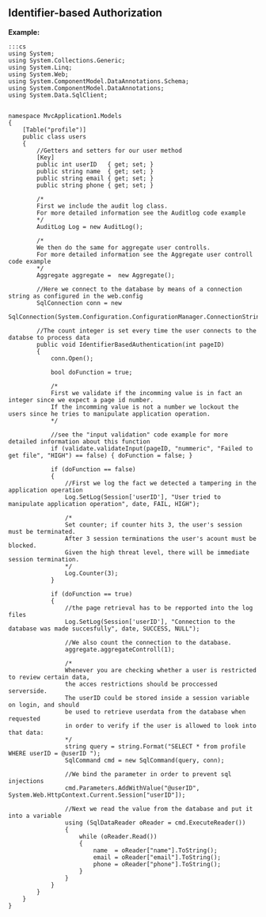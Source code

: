 Identifier-based Authorization
-------

**Example:**

	:::cs
	using System;
	using System.Collections.Generic;
	using System.Linq;
	using System.Web;
	using System.ComponentModel.DataAnnotations.Schema;
	using System.ComponentModel.DataAnnotations;
	using System.Data.SqlClient;


	namespace MvcApplication1.Models
	{
		[Table("profile")]
		public class users
		{
			//Getters and setters for our user method
			[Key]
			public int userID   { get; set; }
			public string name  { get; set; }
			public string email { get; set; }
			public string phone { get; set; }

			/*
			First we include the audit log class.
			For more detailed information see the Auditlog code example
			*/
			AuditLog Log = new AuditLog();

			/*
			We then do the same for aggregate user controlls.
			For more detailed information see the Aggregate user controll code example
			*/
			Aggregate aggregate =  new Aggregate();

			//Here we connect to the database by means of a connection string as configured in the web.config
			SqlConnection conn = new 
			SqlConnection(System.Configuration.ConfigurationManager.ConnectionStrings["users"].ConnectionString);

			//The count integer is set every time the user connects to the databse to process data
			public void IdentifierBasedAuthentication(int pageID)
			{
				conn.Open();

				bool doFunction = true;

				/*
				First we validate if the incomming value is in fact an integer since we expect a page id number.
				If the incomming value is not a number we lockout the users since he tries to manipulate application operation.
				*/
				
				//see the "input validation" code example for more detailed information about this function
				if (validate.validateInput(pageID, "nummeric", "Failed to get file", "HIGH") == false) { doFunction = false; }

				if (doFunction == false)
				{
					//First we log the fact we detected a tampering in the application operation
					Log.SetLog(Session['userID'], "User tried to manipulate application operation", date, FAIL, HIGH");

					/*
					Set counter; if counter hits 3, the user's session must be terminated.
					After 3 session terminations the user's acount must be blocked. 
					Given the high threat level, there will be immediate session termination.
					*/
					Log.Counter(3);
				}

				if (doFunction == true)
				{
					//the page retrieval has to be repported into the log files
					Log.SetLog(Session['userID'], "Connection to the database was made succesfully", date, SUCCESS, NULL");

					//We also count the connection to the database.
					aggregate.aggregateControll(1);

					/* 
					Whenever you are checking whether a user is restricted to review certain data,
					the acces restrictions should be proccessed serverside.
					The userID could be stored inside a session variable on login, and should
					be used to retrieve userdata from the database when requested
					in order to verify if the user is allowed to look into that data:
					*/
					string query = string.Format("SELECT * from profile WHERE userID = @userID ");
					SqlCommand cmd = new SqlCommand(query, conn);

					//We bind the parameter in order to prevent sql injections
					cmd.Parameters.AddWithValue("@userID", System.Web.HttpContext.Current.Session["userID"]);

					//Next we read the value from the database and put it into a variable
					using (SqlDataReader oReader = cmd.ExecuteReader())
					{
						while (oReader.Read())
						{
							name  = oReader["name"].ToString();
							email = oReader["email"].ToString();
							phone = oReader["phone"].ToString();
						}
					}
				}
			}
		}
	}
